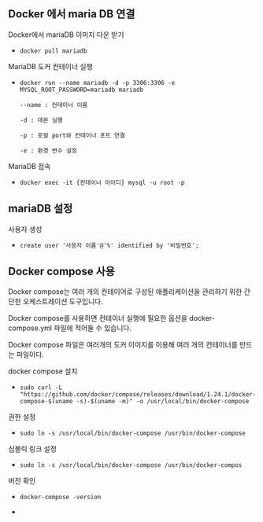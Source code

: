 ## Docker 에서 maria DB 연결

Docker에서 mariaDB 이미지 다운 받기

* ```
  docker pull mariadb
  ```

MariaDB 도커 컨테이너 실행

* ```
  docker run --name mariadb -d -p 3306:3306 -e MYSQL_ROOT_PASSWORD=mariadb mariadb
  
  --name : 컨테이너 이름
  
  -d : 데몬 실행
  
  -p : 로컬 port와 컨테이너 포트 연결
  
  -e : 환경 변수 설정
  ```

MariaDB 접속

* ```
  docker exec -it {컨테이너 아이디} mysql -u root -p
  ```



## mariaDB 설정

사용자 생성

* ```
  create user '사용자 이름'@'%' identified by '비밀번호';
  ```

  





## Docker compose 사용

Docker compose는 여러 개의 컨테이어로 구성된 애플리케이션을 관리하기 위한 간단한 오케스트레이션 도구입니다.

Docker compose를 사용하면 컨테이너 실행에 필요한 옵션을 docker-compose.yml 파일에 적어둘 수 있습니다.

Docker compose 파일은 여러개의 도커 이미지를 이용해 여러 개의 컨테이너를 만드는 파일이다.



docker compose 설치

* ```
  sudo curl -L "https://github.com/docker/compose/releases/download/1.24.1/docker-compose-$(uname -s)-$(uname -m)" -o /usr/local/bin/docker-compose
  ```

권한 설정

* ```
  sudo ln -s /usr/local/bin/docker-compose /usr/bin/docker-compose
  ```

심볼릭 링크 설정

* ```
  sudo ln -s /usr/local/bin/docker-compose /usr/bin/docker-compos
  ```

버전 확인

* ```
  docker-compose -version 
  ```

* 
